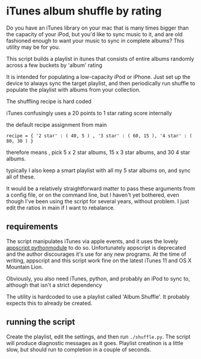 # iTunes album shuffle by rating

Do you have an iTunes library on your mac that is many times bigger
than the capacity of your iPod, but you'd like to sync music to it,
and are old fashioned enough to want your music to sync in complete
albums? This utility may be for you.

This script builds a playlist in itunes that consists of entire albums
randomly across a few buckets by 'album' rating

It is intended for populating a low-capacity iPod or iPhone. Just set
up the device to always sync the target playlist, and then
periodically run shuffle to populate the playlist with albums from
your collection.

The shuffling recipe is hard coded

iTunes confusingly uses a 20 points to 1 star rating score internally

the default recipe assignment from main

    recipe = { '2 star' : ( 40, 5 ) , '3 star' : ( 60, 15 ), '4 star' : ( 80, 30 ) }

therefore means , pick 5 x 2 star albums, 15 x 3 star albums, and 30 4
star albums.

typically I also keep a smart playlist with all my 5 star albums on,
and sync all of these.

It would be a relatively straightforward matter to pass these
arguments from a config file, or on the command line, but I haven't
yet bothered, even though I've been using the script for several
years, without problem. I just edit the ratios in main if I want to
rebalance.

## requirements

The script manipulates iTunes via apple events, and it uses the lovely
[appscript pythonmodule](http://appscript.sourceforge.net/py-appscript/index.html) to
do so. Unfortunately appscript is deprecated and the author
discourages it's use for any new programs. At the time of writing,
appscript and this script work fine on the latest iTunes 11 and OS X
Mountain Lion.

Obviously, you also need iTunes, python, and probably an iPod to sync
to, although that isn't a strict dependency

The utility is hardcoded to use a playlist called 'Album Shuffle'. It
probably expects this to already be created.

## running the script

Create the playlist, edit the settings, and then run `./shuffle.py`.
The script will produce diagnostic messages as it goes. Playlist
creatinon is a little slow, but should run to completion in a couple
of seconds.